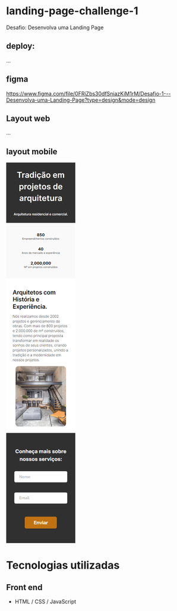 # landing-page-challenge-1
Desafio: Desenvolva uma Landing Page

## deploy:
...

## figma
https://www.figma.com/file/0FRiZbs30dfSniazKiM1rM/Desafio-1---Desenvolva-uma-Landing-Page?type=design&mode=design

## Layout web
...

## layout mobile
 ![Web 1](https://github.com/JeffersonCoder/landing-page-challenge-1/blob/main/assets/img/layout%20mobile.png)

# Tecnologias utilizadas
## Front end
- HTML / CSS / JavaScript 

